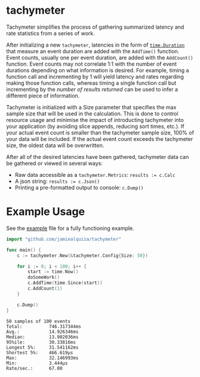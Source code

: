 # tachymeter

Tachymeter simplifies the process of gathering summarized latency and rate statistics from a series of work. 

After initializing a new `tachymeter`, latencies in the form of [`time.Duration`](https://golang.org/pkg/time/#Duration) that measure an event duration are added with the `AddTime()` function. Event counts, usually one per event duration, are added with the `AddCount()` function. Event counts may not correlate 1:1 with the number of event durations depending on what information is desired. For example, timing a function call and incrementing by 1 will yield latency and rates regarding making those function calls, whereas timing a single function call but incrementing by the *number of results returned* can be used to infer a different piece of information.

Tachymeter is initialized with a Size parameter that specifies the max sample size that will be used in the calculation. This is done to control resource usage and minimise the impact of introducting tachymeter into your application (by avoiding slice appends, reducing sort times, etc.). If your actual event count is smaller than the tachymeter sample size, 100% of your data will be included. If the actual event count exceeds the tachymeter size, the oldest data will be overwritten.

After all of the desired latencies have been gathered, tachymeter data can be gathered or viewed in several ways:
 - Raw data accessible as a `tachymeter.Metrics`: `results := c.Calc`
 - A json string: `results := c.Json()`
 - Printing a pre-formatted output to console: `c.Dump()`

# Example Usage

See the [example](https://github.com/jamiealquiza/tachymeter/tree/master/example) file for a fully functioning example.

```go
import "github.com/jamiealquiza/tachymeter"

func main() {
	c := tachymeter.New(&tachymeter.Config{Size: 50})

	for i := 0; i < 100; i++ {
		start := time.Now()
		doSomeWork()
		c.AddTime(time.Since(start))
		c.AddCount(1)
	}

	c.Dump()
}
```

```
50 samples of 100 events
Total:			746.317344ms
Avg.:			14.926346ms
Median: 		13.902036ms
95%ile:			30.33816ms
Longest 5%:		31.541162ms
Shortest 5%:	466.619µs
Max:			32.146993ms
Min:			3.444µs
Rate/sec.:		67.00
```

